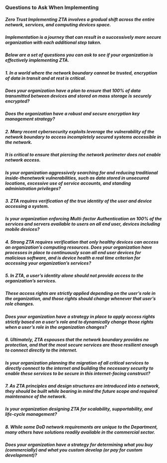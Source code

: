 ### Questions to Ask When Implementing
##### Zero Trust Implementing ZTA involves a gradual shift across the entire network, services, and computing devices space.
##### Implementation is a journey that can result in a successively more secure organization with each additional step taken.
##### Below are a set of questions you can ask to see if your organization is effectively implementing ZTA.
##### 1. In a world where the network boundary cannot be trusted, encryption of data in transit and at rest is critical. 
##### Does your organization have a plan to ensure that 100% of data transmitted between devices and stored on mass storage is securely encrypted?
##### Does the organization have a robust and secure encryption key management strategy? 
##### 2. Many recent cybersecurity exploits leverage the vulnerability of the network boundary to access incompletely secured systems accessible in the network.
##### It is critical to ensure that piercing the network perimeter does not enable network access.
##### Is your organization aggressively searching for and reducing traditional inside-thenetwork vulnerabilities, such as data stored in unsecured locations, excessive use of service accounts, and standing administration privileges?
##### 3. ZTA requires verification of the true identity of the user and device accessing a system.
##### Is your organization enforcing Multi-factor Authentication on 100% of the services and servers available to users on all end user, devices including mobile devices?
##### 4. Strong ZTA requires verification that only healthy devices can access an organization’s computing resources. Does your organization have processes in place to continuously scan all end user devices for malicious software, and is device health a real time criterion for accessing your organization’s services? 
##### 5. In ZTA, a user’s identity alone should not provide access to the organization’s services.
##### These access rights are strictly applied depending on the user’s role in the organization, and those rights should change whenever that user’s role changes.
##### Does your organization have a strategy in place to apply access rights strictly based on a user’s role and to dynamically change those rights when a user’s role in the organization changes?
##### 6. Ultimately, ZTA espouses that the network boundary provides no protection, and that the most secure services are those resilient enough to connect directly to the internet.
##### Is your organization planning the migration of all critical services to directly connect to the internet and building the necessary security to enable these services to be secure in this internet-facing construct?
##### 7. As ZTA principles and design structures are introduced into a network, they should be built while bearing in mind the future scope and required maintenance of the network.
##### Is your organization designing ZTA for scalability, supportability, and life-cycle management?
##### 8. While some DoD network requirements are unique to the Department, many others have solutions readily available in the commercial sector.
##### Does your organization have a strategy for determining what you buy (commercially) and what you custom develop (or pay for custom development)? 

